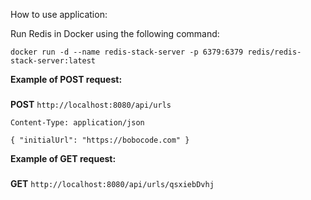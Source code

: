 How to use application:

Run Redis in Docker using the following command:

`docker run -d --name redis-stack-server -p 6379:6379 redis/redis-stack-server:latest`

<b>Example of POST request:</b>
###
<b>POST</b> `http://localhost:8080/api/urls`

`Content-Type: application/json`

`{
  "initialUrl": "https://bobocode.com"
}`

<b>Example of GET request:</b>
###
<b>GET</b> `http://localhost:8080/api/urls/qsxiebDvhj`
